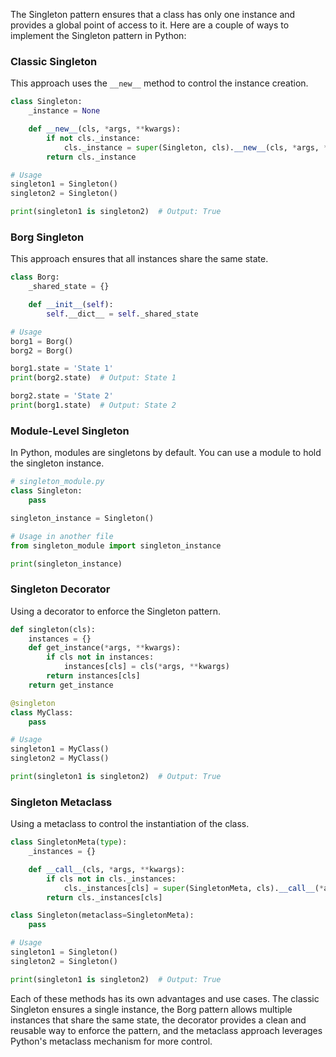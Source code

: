 The Singleton pattern ensures that a class has only one instance and provides a global point of access to it. Here are a couple of ways to implement the Singleton pattern in Python:

### Classic Singleton

This approach uses the `__new__` method to control the instance creation.

```python
class Singleton:
    _instance = None

    def __new__(cls, *args, **kwargs):
        if not cls._instance:
            cls._instance = super(Singleton, cls).__new__(cls, *args, **kwargs)
        return cls._instance

# Usage
singleton1 = Singleton()
singleton2 = Singleton()

print(singleton1 is singleton2)  # Output: True
```

### Borg Singleton

This approach ensures that all instances share the same state.

```python
class Borg:
    _shared_state = {}

    def __init__(self):
        self.__dict__ = self._shared_state

# Usage
borg1 = Borg()
borg2 = Borg()

borg1.state = 'State 1'
print(borg2.state)  # Output: State 1

borg2.state = 'State 2'
print(borg1.state)  # Output: State 2
```

### Module-Level Singleton

In Python, modules are singletons by default. You can use a module to hold the singleton instance.

```python
# singleton_module.py
class Singleton:
    pass

singleton_instance = Singleton()

# Usage in another file
from singleton_module import singleton_instance

print(singleton_instance)
```

### Singleton Decorator

Using a decorator to enforce the Singleton pattern.

```python
def singleton(cls):
    instances = {}
    def get_instance(*args, **kwargs):
        if cls not in instances:
            instances[cls] = cls(*args, **kwargs)
        return instances[cls]
    return get_instance

@singleton
class MyClass:
    pass

# Usage
singleton1 = MyClass()
singleton2 = MyClass()

print(singleton1 is singleton2)  # Output: True
```

### Singleton Metaclass

Using a metaclass to control the instantiation of the class.

```python
class SingletonMeta(type):
    _instances = {}

    def __call__(cls, *args, **kwargs):
        if cls not in cls._instances:
            cls._instances[cls] = super(SingletonMeta, cls).__call__(*args, **kwargs)
        return cls._instances[cls]

class Singleton(metaclass=SingletonMeta):
    pass

# Usage
singleton1 = Singleton()
singleton2 = Singleton()

print(singleton1 is singleton2)  # Output: True
```

Each of these methods has its own advantages and use cases. The classic Singleton ensures a single instance, the Borg pattern allows multiple instances that share the same state, the decorator provides a clean and reusable way to enforce the pattern, and the metaclass approach leverages Python's metaclass mechanism for more control.
